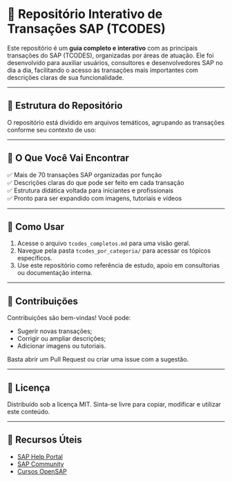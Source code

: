 # 📘 Repositório Interativo de Transações SAP (TCODES)

Este repositório é um **guia completo e interativo** com as principais transações do SAP (TCODES), organizadas por áreas de atuação. Ele foi desenvolvido para auxiliar usuários, consultores e desenvolvedores SAP no dia a dia, facilitando o acesso às transações mais importantes com descrições claras de sua funcionalidade.

---

## 🧱 Estrutura do Repositório

O repositório está dividido em arquivos temáticos, agrupando as transações conforme seu contexto de uso:


---

## 🧭 O Que Você Vai Encontrar

✅ Mais de 70 transações SAP organizadas por função  
✅ Descrições claras do que pode ser feito em cada transação  
✅ Estrutura didática voltada para iniciantes e profissionais  
✅ Pronto para ser expandido com imagens, tutoriais e vídeos  

---

## 🚀 Como Usar

1. Acesse o arquivo `tcodes_completos.md` para uma visão geral.
2. Navegue pela pasta `tcodes_por_categoria/` para acessar os tópicos específicos.
3. Use este repositório como referência de estudo, apoio em consultorias ou documentação interna.

---

## 🤝 Contribuições

Contribuições são bem-vindas! Você pode:
- Sugerir novas transações;
- Corrigir ou ampliar descrições;
- Adicionar imagens ou tutoriais.

Basta abrir um Pull Request ou criar uma issue com a sugestão.

---

## 📎 Licença

Distribuído sob a licença MIT. Sinta-se livre para copiar, modificar e utilizar este conteúdo.

---

## 🔗 Recursos Úteis

- [SAP Help Portal](https://help.sap.com/)
- [SAP Community](https://community.sap.com/)
- [Cursos OpenSAP](https://open.sap.com/)
